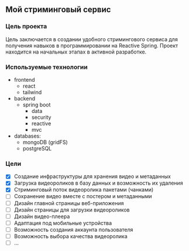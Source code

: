 ## Мой стриминговый сервис

### Цель проекта
Цель заключается в создании удобного стримингового сервиса для получения навыков в программировании на Reactive Spring. Проект находится на начальных этапах в активной разработке.

### Используемые технологии
+ frontend
  + react
  + tailwind
+ backend
  + spring boot
    + data
    + security
    + reactive
    + mvc
+ databases:
    + mongoDB (gridFS)
    + postgreSQL

### Цели
- [x] Создание инфраструктуры для хранения видео и метаданных
- [x] Загрузка видеороликов в базу данных и возможность их удаления 
- [x] Стриминговый поток видеоролика пакетами (чанками)
- [ ] Сохранение видео вместе с постером и метаданными
- [ ] Дизайн главной страницы веб-приложения
- [ ] Дизайн страницы для загрузки видеороликов
- [ ] Дизайн видео-плеера
- [ ] Адаптация под мобильные устройства
- [ ] Возможность создания аккаунта пользователя
- [ ] Возможность выбора качества видеоролика
- [ ] ...
